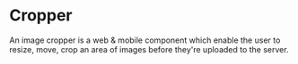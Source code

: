 # Cropper

An image cropper is a web & mobile component which enable the user to resize, move, crop
an area of images before they're uploaded to the server.

<Playground />

<Usage />

<Api />

<Examples />

<Example value="default" />

<Example value="area" />

<Example value="aspect-ratio" />

<Example value="backdrop" />

<Example value="background" />

<Example value="guides" />

<Example value="indicator" />

<Example value="mode" />

<Example value="shape" />

<Example value="styles" />

<Checklist 
    accessibility={false}
    bidirectionality={false}
    cssParts={false}
    cssVariables={false}
    documentation={false}
    examples={false}
    events={false}
    keyboard={false}
    methods={false}
    properties={false}
    slots={false}
/>
